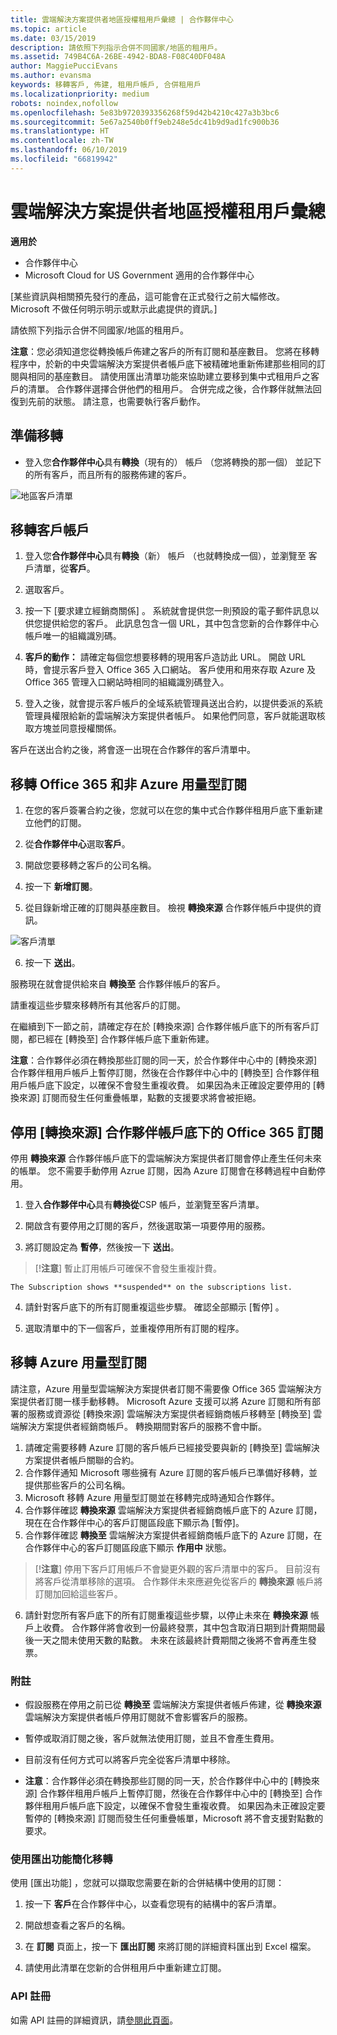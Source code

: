 ```yaml
---
title: 雲端解決方案提供者地區授權租用戶彙總 | 合作夥伴中心
ms.topic: article
ms.date: 03/15/2019
description: 請依照下列指示合併不同國家/地區的租用戶。
ms.assetid: 749B4C6A-26BE-4942-BDA8-F08C40DF048A
author: MaggiePucciEvans
ms.author: evansma
keywords: 移轉客戶, 佈建, 租用戶帳戶, 合併租用戶
ms.localizationpriority: medium
robots: noindex,nofollow
ms.openlocfilehash: 5e83b9720393356268f59d42b4210c427a3b3bc6
ms.sourcegitcommit: 5e67a2540b0ff9eb248e5dc41b9d9ad1fc900b36
ms.translationtype: HT
ms.contentlocale: zh-TW
ms.lasthandoff: 06/10/2019
ms.locfileid: "66819942"
---
```

# <a name="csp-regional-authorization-tenant-consolidation"></a>雲端解決方案提供者地區授權租用戶彙總

**適用於**

-  合作夥伴中心
-  Microsoft Cloud for US Government 適用的合作夥伴中心


\[某些資訊與相關預先發行的產品，這可能會在正式發行之前大幅修改。 Microsoft 不做任何明示明示或默示此處提供的資訊。\]

請依照下列指示合併不同國家/地區的租用戶。

**注意**：您必須知道您從轉換帳戶佈建之客戶的所有訂閱和基座數目。 您將在移轉程序中，於新的中央雲端解決方案提供者帳戶底下被精確地重新佈建那些相同的訂閱與相同的基座數目。 請使用匯出清單功能來協助建立要移到集中式租用戶之客戶的清單。 合作夥伴選擇合併他們的租用戶。 合併完成之後，合作夥伴就無法回復到先前的狀態。 請注意，也需要執行客戶動作。



## <a name="prepare-for-migration"></a>準備移轉


-   登入您**合作夥伴中心**具有**轉換**（現有的） 帳戶 （您將轉換的那一個） 並記下的所有客戶，而且所有的服務佈建的客戶。

![地區客戶清單](images/regionalcustomer1.png)

## <a name="migrate-customer-accounts"></a>移轉客戶帳戶


1.  登入您**合作夥伴中心**具有**轉換**（新） 帳戶 （也就轉換成一個），並瀏覽至 客戶清單，從**客戶**。

2.  選取客戶。

3.  按一下 \[要求建立經銷商關係\]  。 系統就會提供您一則預設的電子郵件訊息以供您提供給您的客戶。 此訊息包含一個 URL，其中包含您新的合作夥伴中心帳戶唯一的組織識別碼。

4.  **客戶的動作：** 請確定每個您想要移轉的現用客戶造訪此 URL。 開啟 URL 時，會提示客戶登入 Office 365 入口網站。 客戶使用和用來存取 Azure 及 Office 365 管理入口網站時相同的組織識別碼登入。

5.  登入之後，就會提示客戶帳戶的全域系統管理員送出合約，以提供委派的系統管理員權限給新的雲端解決方案提供者帳戶。 如果他們同意，客戶就能選取核取方塊並同意授權關係。

客戶在送出合約之後，將會逐一出現在合作夥伴的客戶清單中。

## <a name="migrating-office-365-and-non-azure-usage-based-subscriptions"></a>移轉 Office 365 和非 Azure 用量型訂閱


1.  在您的客戶簽署合約之後，您就可以在您的集中式合作夥伴租用戶底下重新建立他們的訂閱。

2.  從**合作夥伴中心**選取**客戶**。

3.  開啟您要移轉之客戶的公司名稱。

4.  按一下 **新增訂閱**。

5.  從目錄新增正確的訂閱與基座數目。 檢視 **轉換來源** 合作夥伴帳戶中提供的資訊。

![客戶清單](images/regionalcustomer2.png)

6.  按一下 **送出**。

服務現在就會提供給來自 **轉換至** 合作夥伴帳戶的客戶。

請重複這些步驟來移轉所有其他客戶的訂閱。

在繼續到下一節之前，請確定存在於 \[轉換來源\]  合作夥伴帳戶底下的所有客戶訂閱，都已經在 \[轉換至\]  合作夥伴帳戶底下重新佈建。

**注意**：合作夥伴必須在轉換那些訂閱的同一天，於合作夥伴中心中的 \[轉換來源\]  合作夥伴租用戶帳戶上暫停訂閱，然後在合作夥伴中心中的 \[轉換至\]  合作夥伴租用戶帳戶底下設定，以確保不會發生重複收費。 如果因為未正確設定要停用的 \[轉換來源\]  訂閱而發生任何重疊帳單，點數的支援要求將會被拒絕。



## <a name="disabling-the-office-365-subscriptions-under-the-transitioning-from-partner-account"></a>停用 \[轉換來源\] 合作夥伴帳戶底下的 Office 365 訂閱


停用 **轉換來源** 合作夥伴帳戶底下的雲端解決方案提供者訂閱會停止產生任何未來的帳單。 您不需要手動停用 Azrue 訂閱，因為 Azure 訂閱會在移轉過程中自動停用。

1.  登入**合作夥伴中心**具有**轉換從**CSP 帳戶，並瀏覽至客戶清單。

2.  開啟含有要停用之訂閱的客戶，然後選取第一項要停用的服務。
3.  將訂閱設定為 **暫停**，然後按一下 **送出**。

 >[!**注意**] 暫止訂用帳戶可確保不會發生重複計費。



~~~
The Subscription shows **suspended** on the subscriptions list.
~~~

4.  請針對客戶底下的所有訂閱重複這些步驟。 確認全部顯示 \[暫停\]  。

5.  選取清單中的下一個客戶，並重複停用所有訂閱的程序。

## <a name="migrating-azure-usage-based-subscriptions"></a>移轉 Azure 用量型訂閱


請注意，Azure 用量型雲端解決方案提供者訂閱不需要像 Office 365 雲端解決方案提供者訂閱一樣手動移轉。 Microsoft Azure 支援可以將 Azure 訂閱和所有部署的服務或資源從 \[轉換來源\]  雲端解決方案提供者經銷商帳戶移轉至 \[轉換至\]  雲端解決方案提供者經銷商帳戶。 轉換期間對客戶的服務不會中斷。

1.  請確定需要移轉 Azure 訂閱的客戶帳戶已經接受要與新的 \[轉換至\]  雲端解決方案提供者帳戶關聯的合約。
2.  合作夥伴通知 Microsoft 哪些擁有 Azure 訂閱的客戶帳戶已準備好移轉，並提供那些客戶的公司名稱。
3.  Microsoft 移轉 Azure 用量型訂閱並在移轉完成時通知合作夥伴。
4.  合作夥伴確認 **轉換來源** 雲端解決方案提供者經銷商帳戶底下的 Azure 訂閱，現在在合作夥伴中心的客戶訂閱區段底下顯示為 \[暫停\]。
5.  合作夥伴確認 **轉換至** 雲端解決方案提供者經銷商帳戶底下的 Azure 訂閱，在合作夥伴中心的客戶訂閱區段底下顯示 **作用中** 狀態。

>[!**注意**] 停用下客戶訂用帳戶不會變更外觀的客戶清單中的客戶。 目前沒有將客戶從清單移除的選項。 合作夥伴未來應避免從客戶的 **轉換來源** 帳戶將訂閱加回給這些客戶。



6.  請針對您所有客戶底下的所有訂閱重複這些步驟，以停止未來在 **轉換來源** 帳戶上收費。 合作夥伴將會收到一份最終發票，其中包含取消日期到計費期間最後一天之間未使用天數的點數。 未來在該最終計費期間之後將不會再產生發票。

### <a name="notes"></a>附註

-   假設服務在停用之前已從 **轉換至** 雲端解決方案提供者帳戶佈建，從 **轉換來源** 雲端解決方案提供者帳戶停用訂閱就不會影響客戶的服務。

-   暫停或取消訂閱之後，客戶就無法使用訂閱，並且不會產生費用。

-   目前沒有任何方式可以將客戶完全從客戶清單中移除。

-   **注意**：合作夥伴必須在轉換那些訂閱的同一天，於合作夥伴中心中的 \[轉換來源\]  合作夥伴租用戶帳戶上暫停訂閱，然後在合作夥伴中心中的 \[轉換至\]  合作夥伴租用戶帳戶底下設定，以確保不會發生重複收費。 如果因為未正確設定要暫停的 \[轉換來源\]  訂閱而發生任何重疊帳單，Microsoft 將不會支援對點數的要求。



### <a name="simplify-migration-using-export"></a>使用匯出功能簡化移轉

使用 \[匯出功能\]  ，您就可以擷取您需要在新的合併結構中使用的訂閱：

1.  按一下 **客戶**在合作夥伴中心，以查看您現有的結構中的客戶清單。

2.  開啟想查看之客戶的名稱。

3.  在 **訂閱** 頁面上，按一下 **匯出訂閱** 來將訂閱的詳細資料匯出到 Excel 檔案。

4.  請使用此清單在您新的合併租用戶中重新建立訂閱。

### <a name="api-registration"></a>API 註冊

如需 API 註冊的詳細資訊，請[參閱此頁面](https://go.microsoft.com/fwlink/?linkid=847990)。








